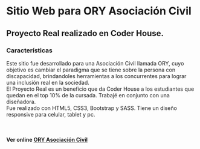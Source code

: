 # Sitio Web para ORY Asociación Civil
<h2>Proyecto Real realizado en Coder House.</h2>
<h3>Características</h3>
<p>Este sitio fue desarrollado para una Asociación Civil llamada ORY, cuyo objetivo es cambiar el paradigma que se tiene sobre la persona con discapacidad, 
brindandoles herramientas a los concurrentes para lograr una inclusión real en la sociedad. <br>
El Proyecto Real es un beneficio que da Coder House a los estudiantes que quedan en el top 10% de la cursada. Trabajé en conjunto con una diseñadora. <br>
Fue realizado con HTML5, CSS3, Bootstrap y SASS. Tiene un diseño responsive para celular, tablet y pc.</p>
<br>
<h4>Ver online <a href="https://oryasociacioncivil.com.ar/">ORY Asociación Civil</a></h4>
